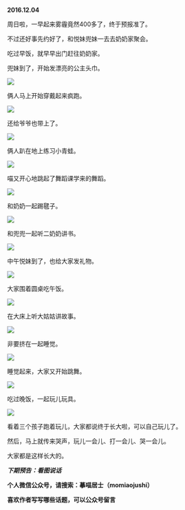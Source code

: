 
          
            
**2016.12.04**

周日啦，一早起来雾霾竟然400多了，终于预报准了。

不过还好事先约好了，和悦妹兜妹一去去奶奶家聚会。

吃过早饭，就早早出门赶往奶奶家。

兜妹到了，开始发漂亮的公主头巾。




![](//upload-images.jianshu.io/upload_images/51001-4ecb8321e8c66d76.jpg)




俩人马上开始穿戴起来疯跑。




![](//upload-images.jianshu.io/upload_images/51001-a0baa45b07947a9c.jpg)




还给爷爷也带上了。




![](//upload-images.jianshu.io/upload_images/51001-05060746d5151b45.jpg)




俩人趴在地上练习小青蛙。




![](//upload-images.jianshu.io/upload_images/51001-4d4f16a20d442ef3.jpg)




喵又开心地跳起了舞蹈课学来的舞蹈。




![](//upload-images.jianshu.io/upload_images/51001-c7f5fec382ee4ac8.jpg)




和奶奶一起踢毽子。




![](//upload-images.jianshu.io/upload_images/51001-9a91a2c7d2cd7d64.jpg)




和兜兜一起听二奶奶讲书。




![](//upload-images.jianshu.io/upload_images/51001-043150e686e7ce35.jpg)




中午悦妹到了，也给大家发礼物。




![](//upload-images.jianshu.io/upload_images/51001-cf3db8ecb19ab51d.jpg)




大家围着圆桌吃午饭。




![](//upload-images.jianshu.io/upload_images/51001-ef393fdcb941de76.jpg)




在大床上听大姑姑讲故事。




![](//upload-images.jianshu.io/upload_images/51001-f469e28e5451315c.jpg)




非要挤在一起睡觉。




![](//upload-images.jianshu.io/upload_images/51001-54d49a1f8c2ba0d5.jpg)




睡觉起来，大家又开始跳舞。




![](//upload-images.jianshu.io/upload_images/51001-4c1b4aa59c6c727a.jpg)




吃过晚饭，一起玩儿玩具。




![](//upload-images.jianshu.io/upload_images/51001-672c9df841435f72.jpg)




看着三个孩子跑着玩儿，大家都说终于长大啦，可以自己玩儿了。

然后，马上就传来哭声，玩儿一会儿、打一会儿、哭一会儿。

大家都是这样长大的。


***下期预告：看图说话***


**个人微信公众号，请搜索：摹喵居士（momiaojushi）**

**喜欢作者写写哪些话题，可以公众号留言**

          
        